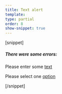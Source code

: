 ```yaml
---
title: Text alert
template:
type: partial
order: 8
show-snippet: true
---
```

[snippet]
 <div class="alert" role="alert">
     <h5>There were some errors:</h5>
     <p>Please enter some <a href="#txt1">text</a></p>
     <p>Please select one <a href="#txt2">option</a></p>
 </div>
[/snippet]